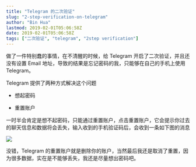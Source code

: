 ```yaml
---
title: "Telegram 的二次验证"
slug: "2-step-verification-on-telegram"
author: "Bin Hua"
lastmod: 2019-02-01T05:06:58Z
date: 2019-02-01T05:06:58Z
tags: ["二次验证", "telegram", "2step verification"]
---
```


做了一件特别蠢的事情，在不清醒的时候，给 Telegram 开启了二次验证，并且还没有设置 Email 地址，导致的结果是忘记密码的我，只能够在自己的手机上使用 Telegram。

Telegram 提供了两种方式解决这个问题

- 想起密码

- 重置账户

一时半会肯定是想不起密码，只能通过重置账户，点击重置账户，它会提示你过去的聊天信息和数据将会丢失，输入收到的手机验证码后，会收到一条如下图的消息

![](https://storage.tourcoder.com/tcblog/telegram_2steps.PNG)

没错，Telegram 的重置账户就是删除你的账户，当然最后我还是取消了重置，因为很多数据，实在是不能够丢失，我还是尽量想出密码吧。